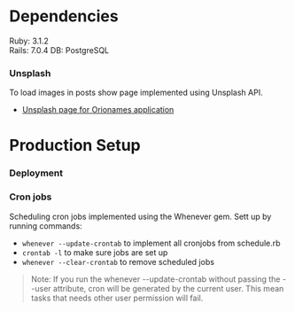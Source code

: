 # Dependencies
Ruby: 3.1.2  
Rails: 7.0.4
DB: PostgreSQL

### Unsplash
To load images in posts show page implemented using Unsplash API.
* [Unsplash page for Orionames application](https://unsplash.com/oauth/applications/382703)


# Production Setup

### Deployment

### Cron jobs
Scheduling cron jobs implemented using the Whenever gem.
Sett up by running commands:

* `whenever --update-crontab` to implement all cronjobs from schedule.rb
* `crontab -l` to make sure jobs are set up
* `whenever --clear-crontab` to remove scheduled jobs

> Note: If you run the whenever --update-crontab without 
> passing the --user attribute, cron will be generated
> by the current user. This mean tasks that needs other 
> user permission will fail.

